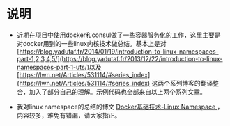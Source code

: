 # 说明
* 近期在项目中使用docker和consul做了一些容器服务化的工作，这里主要是对docker用到的一些linux内核技术做总结。基本上是对[https://blog.yadutaf.fr/2014/01/19/introduction-to-linux-namespaces-part-1,2,3,4,5/](https://blog.yadutaf.fr/2013/12/22/introduction-to-linux-namespaces-part-1-uts/)以及
[https://lwn.net/Articles/531114/#series_index](https://lwn.net/Articles/531114/#series_index) 这两个系列博客的翻译整合，加入了部分自己的理解。示例代码也全部来自以上两个系列文章。

* 我对linux namespace的总结的博文 [Docker基础技术-Linux Namespace
](http://www.jianshu.com/p/353eb8d8eb05)，内容较多，难免有错漏，请大家指正。
